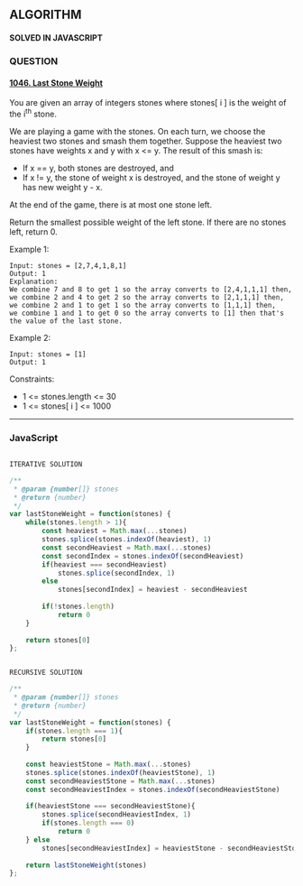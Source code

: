 ## ALGORITHM

#### SOLVED IN JAVASCRIPT
### QUESTION

#### [1046. Last Stone Weight](https://leetcode.com/problems/last-stone-weight/)

You are given an array of integers stones where stones[ i ] is the weight of the i<sup>th</sup> stone.

We are playing a game with the stones. On each turn, we choose the heaviest two stones and smash them together. Suppose the heaviest two stones have weights x and y with x <= y. The result of this smash is:

* If x == y, both stones are destroyed, and
* If x != y, the stone of weight x is destroyed, and the stone of weight y has new weight y - x.

At the end of the game, there is at most one stone left.

Return the smallest possible weight of the left stone. If there are no stones left, return 0.

Example 1:

```
Input: stones = [2,7,4,1,8,1]
Output: 1
Explanation: 
We combine 7 and 8 to get 1 so the array converts to [2,4,1,1,1] then,
we combine 2 and 4 to get 2 so the array converts to [2,1,1,1] then,
we combine 2 and 1 to get 1 so the array converts to [1,1,1] then,
we combine 1 and 1 to get 0 so the array converts to [1] then that's the value of the last stone.
```

Example 2:

```
Input: stones = [1]
Output: 1
```

Constraints:

* 1 <= stones.length <= 30
* 1 <= stones[ i ] <= 1000

-----

### JavaScript

```js

ITERATIVE SOLUTION

/**
 * @param {number[]} stones
 * @return {number}
 */
var lastStoneWeight = function(stones) {
    while(stones.length > 1){
        const heaviest = Math.max(...stones)
        stones.splice(stones.indexOf(heaviest), 1)
        const secondHeaviest = Math.max(...stones)
        const secondIndex = stones.indexOf(secondHeaviest)
        if(heaviest === secondHeaviest)
            stones.splice(secondIndex, 1)
        else 
            stones[secondIndex] = heaviest - secondHeaviest
        
        if(!stones.length)
            return 0
    }
    
    return stones[0]
};
```

```js

RECURSIVE SOLUTION

/**
 * @param {number[]} stones
 * @return {number}
 */
var lastStoneWeight = function(stones) {
    if(stones.length === 1){
        return stones[0]
    }
    
    const heaviestStone = Math.max(...stones)
    stones.splice(stones.indexOf(heaviestStone), 1)
    const secondHeaviestStone = Math.max(...stones)
    const secondHeaviestIndex = stones.indexOf(secondHeaviestStone)
    
    if(heaviestStone === secondHeaviestStone){
        stones.splice(secondHeaviestIndex, 1)
        if(stones.length === 0)
            return 0
    } else 
        stones[secondHeaviestIndex] = heaviestStone - secondHeaviestStone
    
    return lastStoneWeight(stones)
};

```

